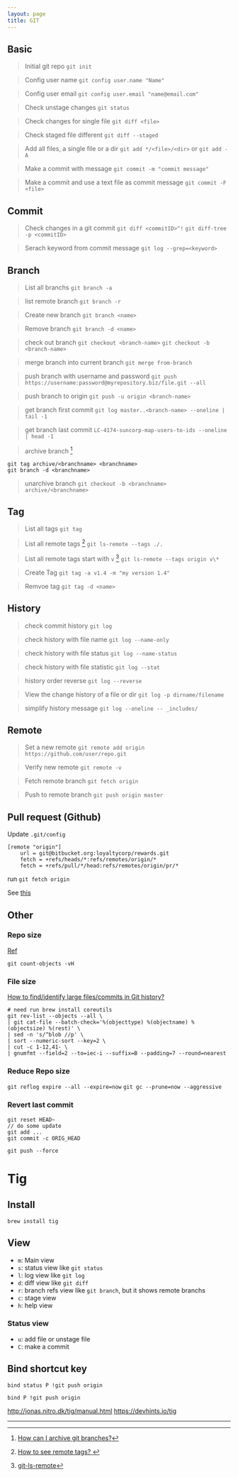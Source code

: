 ```yaml
---
layout: page
title: GIT
---
```


## Basic
> Initial git repo
`git init`

> Config user name
`git config user.name "Name"`

> Config user email
`git config user.email "name@email.com"`

> Check unstage changes
`git status`

> Check changes for single file
`git diff <file>`

> Check staged file different
`git diff --staged`

> Add all files, a single file or a dir
`git add */<file>/<dir>`
or
`git add -A`

> Make a commit with message
`git commit -m "commit message"`

> Make a commit and use a text file as commit message
`git commit -F <file>`

## Commit

> Check changes in a git commit
`git diff <commitID>^!`
`git diff-tree -p <commitID>`

> Serach keyword from commit message
`git log --grep=<keyword>`

## Branch
> List all branchs
`git branch -a`

> list remote branch
`git branch -r`

> Create new branch
`git branch <name>`

> Remove branch
`git branch -d <name>`

> check out branch
`git checkout <branch-name>` `git checkout -b <branch-name>`

> merge branch into current branch
`git merge from-branch`

> push branch with username and password 
`git push https://username:password@myrepository.biz/file.git --all`

> push branch to origin
`git push -u origin <branch-name>`

> get branch first commit
`git log master..<branch-name> --oneline | tail -1`

> get branch last commit
`LC-4174-suncorp-map-users-to-ids --oneline | head -1`

> archive branch [^3]
```
git tag archive/<branchname> <branchname>
git branch -d <branchname>
```

[^3]: [How can I archive git branches?](https://stackoverflow.com/questions/1307114/how-can-i-archive-git-branches)

> unarchive branch
`git checkout -b <branchname> archive/<branchname>`


## Tag
> List all tags
`git tag`

> List all remote tags [^1]
`git ls-remote --tags ./.`

[^1]: [How to see remote tags?
](https://stackoverflow.com/questions/25984310/how-to-see-remote-tags)

> List all remote tags start with `v` [^2]
`git ls-remote --tags origin v\*`

[^2]: [git-ls-remote](https://git-scm.com/docs/git-ls-remote.html)

> Create Tag
`git tag -a v1.4 -m "my version 1.4"`

> Remvoe tag
`git tag -d <name>`





## History
> check commit history
`git log`

> check history with file name
`git log --name-only`

> check history with file status
`git log --name-status`

> check history with file statistic
`git log --stat`

> history order reverse
`git log --reverse`

> View the change history of a file or dir
`git log -p dirname/filename`

> simplify history message
`git log --oneline -- _includes/`

## Remote
> Set a new remote
`git remote add origin https://github.com/user/repo.git`

> Verify new remote
`git remote -v`

> Fetch remote branch
`git fetch origin`

> Push to remote branch
`git push origin master`


## Pull request (Github)
Update `.git/config`
```
[remote "origin"]
	url = git@bitbucket.org:loyaltycorp/rewards.git
	fetch = +refs/heads/*:refs/remotes/origin/*
	fetch = +refs/pull/*/head:refs/remotes/origin/pr/*
```

run `git fetch origin`

See [this](https://gist.github.com/piscisaureus/3342247)

## Other
### Repo size
[Ref](https://stackoverflow.com/questions/8185276/find-size-of-git-repo)

`git count-objects -vH`

### File size
[How to find/identify large files/commits in Git history?](https://stackoverflow.com/questions/10622179/how-to-find-identify-large-files-commits-in-git-history)
```
# need run brew install coreutils
git rev-list --objects --all \
| git cat-file --batch-check='%(objecttype) %(objectname) %(objectsize) %(rest)' \
| sed -n 's/^blob //p' \
| sort --numeric-sort --key=2 \
| cut -c 1-12,41- \
| gnumfmt --field=2 --to=iec-i --suffix=B --padding=7 --round=nearest
```

### Reduce Repo size
`git reflog expire --all --expire=now`
`git gc --prune=now --aggressive`


### Revert last commit
```
git reset HEAD~ 
// do some update
git add ...   
git commit -c ORIG_HEAD

git push --force
```

# Tig
## Install
`brew install tig`

## View 
* `m`: Main view
* `s`: status view like `git status`
* `l`: log view like `git log`
* `d`: diff view like `git diff`
* `r`: branch refs view like `git branch`, but it shows remote branchs
* `c`: stage view
* `h`: help view

### Status view
* `u`: add file or unstage file
* `C`: make a commit


## Bind shortcut key

`bind status P !git push origin`

`bind P !git push origin`

http://jonas.nitro.dk/tig/manual.html
https://devhints.io/tig


---